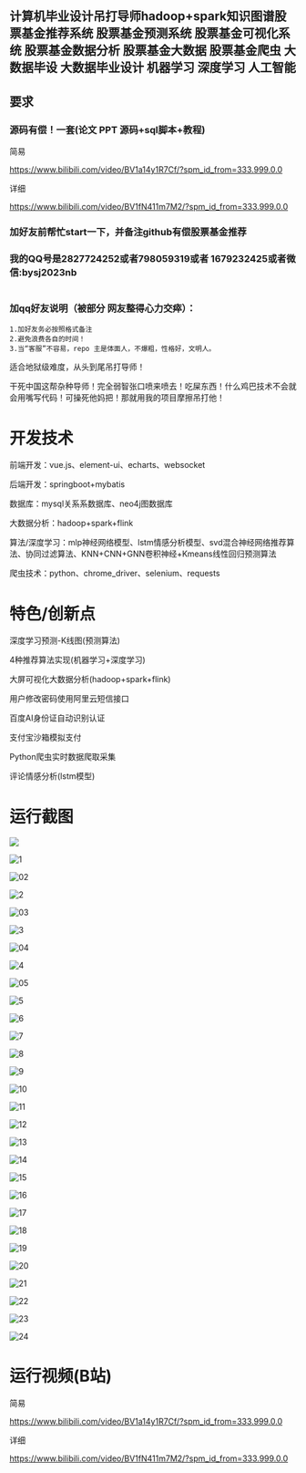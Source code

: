 ## 计算机毕业设计吊打导师hadoop+spark知识图谱股票基金推荐系统 股票基金预测系统 股票基金可视化系统 股票基金数据分析 股票基金大数据 股票基金爬虫 大数据毕设 大数据毕业设计 机器学习 深度学习 人工智能

## 要求
### 源码有偿！一套(论文 PPT 源码+sql脚本+教程)

简易

https://www.bilibili.com/video/BV1a14y1R7Cf/?spm_id_from=333.999.0.0

详细

https://www.bilibili.com/video/BV1fN411m7M2/?spm_id_from=333.999.0.0

### 
### 加好友前帮忙start一下，并备注github有偿股票基金推荐
### 我的QQ号是2827724252或者798059319或者 1679232425或者微信:bysj2023nb

# 

### 加qq好友说明（被部分 网友整得心力交瘁）：
    1.加好友务必按照格式备注
    2.避免浪费各自的时间！
    3.当“客服”不容易，repo 主是体面人，不爆粗，性格好，文明人。



适合地狱级难度，从头到尾吊打导师！

干死中国这帮杂种导师！完全弱智张口喷来喷去！吃屎东西！什么鸡巴技术不会就会用嘴写代码！可操死他妈把！那就用我的项目摩擦吊打他！

# 开发技术
前端开发：vue.js、element-ui、echarts、websocket

后端开发：springboot+mybatis

数据库：mysql关系系数据库、neo4j图数据库

大数据分析：hadoop+spark+flink

算法/深度学习：mlp神经网络模型、lstm情感分析模型、svd混合神经网络推荐算法、协同过滤算法、KNN+CNN+GNN卷积神经+Kmeans线性回归预测算法

爬虫技术：python、chrome_driver、selenium、requests

# 特色/创新点
深度学习预测-K线图(预测算法)

4种推荐算法实现(机器学习+深度学习)

大屏可视化大数据分析(hadoop+spark+flink)

用户修改密码使用阿里云短信接口

百度AI身份证自动识别认证

支付宝沙箱模拟支付

Python爬虫实时数据爬取采集

评论情感分析(lstm模型)






# 运行截图

![](01.png)

![1](1.png)

![02](02.png)

![2](2.png)

![03](03.png)

![3](3.png)

![04](04.png)

![4](4.png)

![05](05.png)

![5](5.png)

![6](6.png)

![7](7.png)

![8](8.png)

![9](9.png)

![10](10.png)

![11](11.png)

![12](12.png)

![13](13.png)

![14](14.png)

![15](15.png)

![16](16.png)

![17](17.png)

![18](18.png)

![19](19.png)

![20](20.png)

![21](21.png)

![22](22.png)

![23](23.png)

![24](24.png)





















# 运行视频(B站)

简易

https://www.bilibili.com/video/BV1a14y1R7Cf/?spm_id_from=333.999.0.0

详细

https://www.bilibili.com/video/BV1fN411m7M2/?spm_id_from=333.999.0.0


